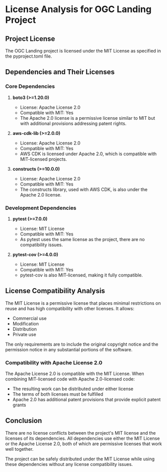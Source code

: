 # License Analysis for OGC Landing Project

## Project License
The OGC Landing project is licensed under the MIT License as specified in the pyproject.toml file.

## Dependencies and Their Licenses

### Core Dependencies

1. **boto3 (>=1.20.0)**
   - License: Apache License 2.0
   - Compatible with MIT: Yes
   - The Apache 2.0 license is a permissive license similar to MIT but with additional provisions addressing patent rights.

2. **aws-cdk-lib (>=2.0.0)**
   - License: Apache License 2.0
   - Compatible with MIT: Yes
   - AWS CDK is licensed under Apache 2.0, which is compatible with MIT-licensed projects.

3. **constructs (>=10.0.0)**
   - License: Apache License 2.0
   - Compatible with MIT: Yes
   - The constructs library, used with AWS CDK, is also under the Apache 2.0 license.

### Development Dependencies

1. **pytest (>=7.0.0)**
   - License: MIT License
   - Compatible with MIT: Yes
   - As pytest uses the same license as the project, there are no compatibility issues.

2. **pytest-cov (>=4.0.0)**
   - License: MIT License
   - Compatible with MIT: Yes
   - pytest-cov is also MIT-licensed, making it fully compatible.

## License Compatibility Analysis

The MIT License is a permissive license that places minimal restrictions on reuse and has high compatibility with other licenses. It allows:
- Commercial use
- Modification
- Distribution
- Private use

The only requirements are to include the original copyright notice and the permission notice in any substantial portions of the software.

### Compatibility with Apache License 2.0
The Apache License 2.0 is compatible with the MIT License. When combining MIT-licensed code with Apache 2.0-licensed code:
- The resulting work can be distributed under either license
- The terms of both licenses must be fulfilled
- Apache 2.0 has additional patent provisions that provide explicit patent grants

## Conclusion

There are no license conflicts between the project's MIT license and the licenses of its dependencies. All dependencies use either the MIT License or the Apache License 2.0, both of which are permissive licenses that work well together.

The project can be safely distributed under the MIT License while using these dependencies without any license compatibility issues.